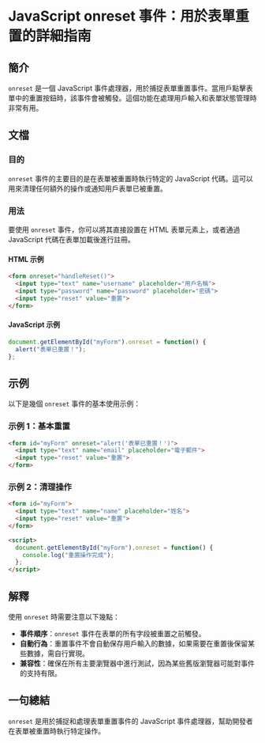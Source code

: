 <!--
Meta Description: # JavaScript onreset 事件：用於表單重置的詳細指南 ## 簡介 `onreset` 是一個 JavaScript 事件處理器，用於捕捉表單重置事件。當用戶點擊表單中的重置按鈕時，該事件會被觸發。這個功能在處理用戶輸入和表單狀態管理時非常有用。 ## 文檔 ### 目的 `onre...
Meta Keywords: onreset, javascript, input, type, form
-->

# JavaScript onreset 事件：用於表單重置的詳細指南

## 簡介
`onreset` 是一個 JavaScript 事件處理器，用於捕捉表單重置事件。當用戶點擊表單中的重置按鈕時，該事件會被觸發。這個功能在處理用戶輸入和表單狀態管理時非常有用。

## 文檔
### 目的
`onreset` 事件的主要目的是在表單被重置時執行特定的 JavaScript 代碼。這可以用來清理任何額外的操作或通知用戶表單已被重置。

### 用法
要使用 `onreset` 事件，你可以將其直接設置在 HTML 表單元素上，或者通過 JavaScript 代碼在表單加載後進行註冊。

#### HTML 示例
```html
<form onreset="handleReset()">
  <input type="text" name="username" placeholder="用戶名稱">
  <input type="password" name="password" placeholder="密碼">
  <input type="reset" value="重置">
</form>
```

#### JavaScript 示例
```javascript
document.getElementById("myForm").onreset = function() {
  alert("表單已重置！");
};
```

## 示例
以下是幾個 `onreset` 事件的基本使用示例：

### 示例 1：基本重置
```html
<form id="myForm" onreset="alert('表單已重置！')">
  <input type="text" name="email" placeholder="電子郵件">
  <input type="reset" value="重置">
</form>
```

### 示例 2：清理操作
```html
<form id="myForm">
  <input type="text" name="name" placeholder="姓名">
  <input type="reset" value="重置">
</form>

<script>
  document.getElementById("myForm").onreset = function() {
    console.log("重置操作完成");
  };
</script>
```

## 解釋
使用 `onreset` 時需要注意以下幾點：
- **事件順序**：`onreset` 事件在表單的所有字段被重置之前觸發。
- **自動行為**：重置事件不會自動保存用戶輸入的數據，如果需要在重置後保留某些數據，需自行實現。
- **兼容性**：確保在所有主要瀏覽器中進行測試，因為某些舊版瀏覽器可能對事件的支持有限。

## 一句總結
`onreset` 是用於捕捉和處理表單重置事件的 JavaScript 事件處理器，幫助開發者在表單被重置時執行特定操作。
